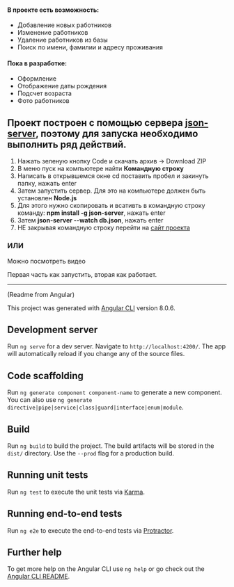 <h4>В проекте есть возможность:</h4>
<ul>
  <li>Добавление новых работников</li>
  <li>Изменение работников</li>
  <li>Удаление работников из базы</li>
  <li>Поиск по имени, фамилии и адресу проживания</li>
</ul>

<h4>Пока в разработке:</h4>
<ul>
  <li>Оформление</li>
  <li>Отображение даты рождения</li>
  <li>Подсчет возраста</li>
  <li>Фото работников</li>
</ul>

<h2>Проeкт построен с помощью сервера <a href="https://github.com/typicode/json-server">json-server</a>, поэтому для запуска необходимо выполнить ряд действий.</h2>
<ol>
  <li>Нажать зеленую кнопку Code и скачать архив -> Download ZIP</li>
  <li>В меню пуск на компьютере найти <b>Командную строку</b></li>
  <li>Написать в открывшемся окне cd поставить пробел и закинуть папку, нажать enter</li>
  <li>Затем запустить сервер. Для это на компьютере должен быть установлен <b>Node.js</b></li>
  <li>Для этого нужно скопировать и всативть в командную строку команду: <b>npm install -g json-server</b>, нажать enter</li>
  <li>Затем <b>json-server --watch db.json</b>, нажать enter</li>
  <li>НЕ закрывая командную строку перейти на <a href="https://umikitsune.github.io/Workers_base/">сайт проекта<a></li>
</ol>
    
   <h3>ИЛИ</h3>
   Можно посмотреть <a htef="https://umikitsune.github.io/Demo_for_Worker-base/">видео</a>
   
   Первая часть как запустить, вторая как работает.












------------------------------------------------------------------------------------------------------------------------------------------------------------------------------

(Readme from Angular)

This project was generated with [Angular CLI](https://github.com/angular/angular-cli) version 8.0.6.

## Development server

Run `ng serve` for a dev server. Navigate to `http://localhost:4200/`. The app will automatically reload if you change any of the source files.

## Code scaffolding

Run `ng generate component component-name` to generate a new component. You can also use `ng generate directive|pipe|service|class|guard|interface|enum|module`.

## Build

Run `ng build` to build the project. The build artifacts will be stored in the `dist/` directory. Use the `--prod` flag for a production build.

## Running unit tests

Run `ng test` to execute the unit tests via [Karma](https://karma-runner.github.io).

## Running end-to-end tests

Run `ng e2e` to execute the end-to-end tests via [Protractor](http://www.protractortest.org/).

## Further help

To get more help on the Angular CLI use `ng help` or go check out the [Angular CLI README](https://github.com/angular/angular-cli/blob/master/README.md).
